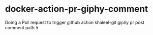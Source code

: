 
# docker-action-pr-giphy-comment
Doing a Pull request to trigger github action
khaleel-git giphy pr post comment path 5
